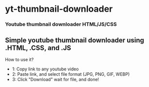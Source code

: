 # yt-thumbnail-downloader
### Youtube thumbnail downloader HTML/JS/CSS
Simple **youtube thumbnail downloader** using .HTML, .CSS, and .JS
---
How to use it?
- 1: Copy link to any youtube video
- 2: Paste link, and select file format (JPG, PNG, GIF, WEBP)
- 3: Click "Download" wait for file, and done!
